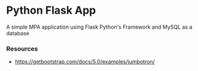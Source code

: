 # Python Flask App
A simple MPA application using Flask Python's Framework and MySQL as a database

### Resources
* https://getbootstrap.com/docs/5.0/examples/jumbotron/
